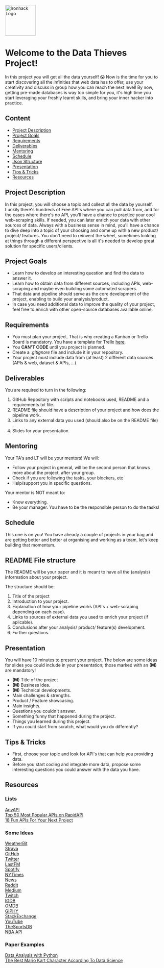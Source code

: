<img src="https://bit.ly/2VnXWr2" alt="Ironhack Logo" width="100"/>

# Welcome to the Data Thieves Project!

In this project you will get all the data yourself! :scream:
Now is the time for you to start discovering all the infinities that web data has to offer, use your creativity and discuss in group how you can reach the next level!
By now, getting pre-made databases is way too simple for you, it's high time you start leveraging your freshly learnt skills, and bring your inner hacker into practice.

## Content

- [Project Description](#project-description)
- [Project Goals](#project-goals)
- [Requirements](#requirements)
- [Deliverables](#deliverables)
- [Mentoring](#mentoring)
- [Schedule](#schedule)
- [Json Structure](#json-structure)
- [Presentation](#presentation)
- [Tips & Tricks](#tips-&-tricks)
- [Resources](#resources)

<a name="project-description"></a>

## Project Description

In this project, you will choose a topic and collect all the data by yourself. Luckily there's hundreds of Free API's where you can pull data from, and for the cases where there's no API, you'll have a chance to practice your cool web-scraping skills.
If needed, you can later enrich your data with other sources of data.
Always with a business sense in mind, you'll have a chance to dive deep into a topic of your choosing and come up with a new product/ project/ features. 
You don't need to reinvent the wheel, sometimes looking at things through a different perspective is all it's needed to develop great solution for specific users/clients.

<a name="project-goals"></a>

## Project Goals

- Learn how to develop an interesting question and find the data to answer it.
- Learn how to obtain data from different sources, including APIs, web-scraping and maybe even building some automated scrapers.
- That data and pipeline should serve as the core development of the project, enabling to build your analysis/product.
- In case you need additional data to improve the quality of your project, feel free to enrich with other open-source databases available online.

<a name="requirements"></a>

## Requirements

- You must plan your project. That is why creating a Kanban or Trello Board is mandatory. You have a template for Trello [here](https://trello.com/b/26Wr3pVF/project-3-data-thief).
- You **CAN'T CODE** until you project is planned.
- Create a _.gitignore_ file and include it in your repository.
- Your project must include data from (at least) 2 different data sources (APIs & web, dataset & APIs, ...)

<a name="deliverables"></a>

## Deliverables

You are required to turn in the following:

1. GitHub Repository with scripts and notebooks used, README and a requirements.txt file.
2. README file should have a description of your project and how does the pipeline work.
3. Links to any external data you used (should also be on the README file) .
6. Slides for your presentation.

<a name="mentoring"></a>

## Mentoring

Your TA's and  LT will be your mentors!
We will:

- Follow your project in general, will be the second person that knows more about the project, after your group.
- Check if you are following the tasks, your blockers, etc
- Help/support you in specific questions.

Your mentor is NOT meant to:

- Know everything.
- Be your manager. You have to be the responsible person to do the tasks!

<a name="schedule"></a>

## Schedule

This one is on you! You have already a couple of projects in your bag and are getting better and better at organising and working as a team, let's keep building that momentum.

<a name="json-structure"></a>

## README File structure

The README will be your paper and it is meant to have all the (analysis) information about your project.

The structure should be:

1. Title of the project
2. Introduction to your project.
3. Explanation of how your pipeline works (API's + web-scraping depending on each case).
4. Links to sources of external data you used to enrich your project (if aplicable).
5. Conclusions after your analysis/ product/ feature(s) development.
6. Further questions.

<a name="presentation"></a>

## Presentation

You will have 10 minutes to present your project. The below are some ideas for slides you could include in your presentation; those marked with an **(M)** are mandatory!

- **(M)** Title of the project
- **(M)** Business idea.
- **(M)** Technical developments.
- Main challenges & strengths.
- Product / Feature showcasing.
- Main insights.
- Questions you couldn't answer.
- Something funny that happened during the project.
- Things you learned during this project.
- If you could start from scratch, what would you do differently?

<a name="tips-&-tricks"></a>

## Tips & Tricks

- First, choose your topic and look for API's that can help you providing data.
- Before you start coding and integrate more data, propose some interesting questions you could answer with the data you have.

<a name="resources"></a>

## Resources

### Lists

[AnyAPI](https://any-api.com/)  
[Top 50 Most Popular APIs on RapidAPI](https://blog.rapidapi.com/most-popular-apis/)  
[18 Fun APIs For Your Next Project](https://medium.com/@vicbergquist/18-fun-apis-for-your-next-project-8008841c7be9)

### Some Ideas

[WeatherBit](https://www.weatherbit.io/api)  
[Strava](https://developers.strava.com/docs/reference/)  
[GitHub](https://developer.github.com/v3/)  
[Twitter](https://developer.twitter.com/en/docs.html)  
[LastFM](https://www.last.fm/api)  
[Spotify](https://developer.spotify.com/documentation/web-api/reference/)  
[NYTimes](https://web.archive.org/web/20150325135221/http://developer.nytimes.com/docs/times_newswire_api/)  
[News](https://newsapi.org/docs)  
[Reddit](https://github.com/reddit-archive/reddit/wiki/API)  
[Medium](https://github.com/Medium/medium-api-docs)  
[Twitch](https://dev.twitch.tv/docs/api/reference)  
[IGDB](https://api-docs.igdb.com/)  
[OMDB](http://www.omdbapi.com/)  
[GIPHY](https://developers.giphy.com/docs/)  
[StackExchange](https://api.stackexchange.com/docs)  
[YouTube](https://developers.google.com/youtube/v3/docs/)  
[TheSportsDB](https://github.com/enen92/script.module.thesportsdb)  
[NBA API](https://pypi.org/project/nba-api/)

### Paper Examples

[Data Analysis with Python](https://medium.com/@williamkoehrsen/data-analysis-with-python-19434f5d6324)  
[The Best Mario Kart Character According To Data Science](https://medium.com/civis-analytics/the-best-mario-kart-character-according-to-data-science-7dfb65d4c18e)
